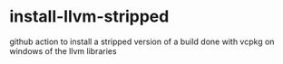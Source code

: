# install-llvm-stripped
github action to install a stripped version of a build done with vcpkg on windows of the llvm libraries
